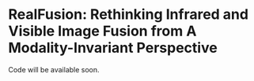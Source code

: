 # RealFusion: Rethinking Infrared and Visible Image Fusion from A Modality-Invariant Perspective
Code will be available soon.
